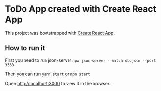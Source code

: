 # ToDo App created with Create React App

This project was bootstrapped with [Create React App](https://github.com/facebook/create-react-app).

## How to run it

First you need to run json-server `npx json-server --watch db.json --port 3333`

Then you can run `yarn start` or `npm start`

Open [http://localhost:3000](http://localhost:3000) to view it in the browser.
